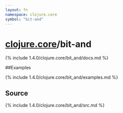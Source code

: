 ```yaml
---
layout: fn
namespace: clojure.core
symbol: "bit-and"
---
```


# [clojure.core](../)/bit-and

{% include 1.4.0/clojure.core/bit_and/docs.md %}

##Examples

{% include 1.4.0/clojure.core/bit_and/examples.md %}
## Source
{% include 1.4.0/clojure.core/bit_and/src.md %}


